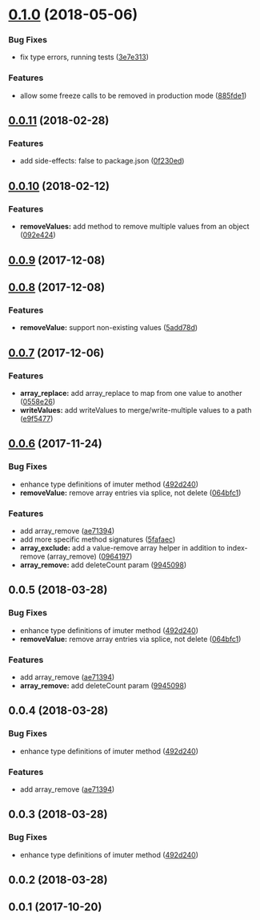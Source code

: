<a name="0.1.0"></a>
# [0.1.0](https://github.com/jbedard/imuter/compare/v0.0.11...v0.1.0) (2018-05-06)


### Bug Fixes

* fix type errors, running tests ([3e7e313](https://github.com/jbedard/imuter/commit/3e7e313))


### Features

* allow some freeze calls to be removed in production mode ([885fde1](https://github.com/jbedard/imuter/commit/885fde1))



<a name="0.0.11"></a>
## [0.0.11](https://github.com/jbedard/imuter/compare/v0.0.10...v0.0.11) (2018-02-28)


### Features

* add side-effects: false to package.json ([0f230ed](https://github.com/jbedard/imuter/commit/0f230ed))



<a name="0.0.10"></a>
## [0.0.10](https://github.com/jbedard/imuter/compare/v0.0.9...v0.0.10) (2018-02-12)


### Features

* **removeValues:** add method to remove multiple values from an object ([092e424](https://github.com/jbedard/imuter/commit/092e424))



<a name="0.0.9"></a>
## [0.0.9](https://github.com/jbedard/imuter/compare/v0.0.8...v0.0.9) (2017-12-08)



<a name="0.0.8"></a>
## [0.0.8](https://github.com/jbedard/imuter/compare/v0.0.7...v0.0.8) (2017-12-08)


### Features

* **removeValue:** support non-existing values ([5add78d](https://github.com/jbedard/imuter/commit/5add78d))



<a name="0.0.7"></a>
## [0.0.7](https://github.com/jbedard/imuter/compare/v0.0.6...v0.0.7) (2017-12-06)


### Features

* **array_replace:** add array_replace to map from one value to another ([0558e26](https://github.com/jbedard/imuter/commit/0558e26))
* **writeValues:** add writeValues to merge/write-multiple values to a path ([e9f5477](https://github.com/jbedard/imuter/commit/e9f5477))



<a name="0.0.6"></a>
## [0.0.6](https://github.com/jbedard/imuter/compare/492d240...v0.0.6) (2017-11-24)


### Bug Fixes

* enhance type definitions of imuter method ([492d240](https://github.com/jbedard/imuter/commit/492d240))
* **removeValue:** remove array entries via splice, not delete ([064bfc1](https://github.com/jbedard/imuter/commit/064bfc1))


### Features

* add array_remove ([ae71394](https://github.com/jbedard/imuter/commit/ae71394))
* add more specific method signatures ([5fafaec](https://github.com/jbedard/imuter/commit/5fafaec))
* **array_exclude:** add a value-remove array helper in addition to index-remove (array_remove) ([0964197](https://github.com/jbedard/imuter/commit/0964197))
* **array_remove:** add deleteCount param ([9945098](https://github.com/jbedard/imuter/commit/9945098))



<a name="0.0.5"></a>
## 0.0.5 (2018-03-28)


### Bug Fixes

* enhance type definitions of imuter method ([492d240](https://github.com/jbedard/imuter/commit/492d240))
* **removeValue:** remove array entries via splice, not delete ([064bfc1](https://github.com/jbedard/imuter/commit/064bfc1))


### Features

* add array_remove ([ae71394](https://github.com/jbedard/imuter/commit/ae71394))
* **array_remove:** add deleteCount param ([9945098](https://github.com/jbedard/imuter/commit/9945098))



<a name="0.0.4"></a>
## 0.0.4 (2018-03-28)


### Bug Fixes

* enhance type definitions of imuter method ([492d240](https://github.com/jbedard/imuter/commit/492d240))


### Features

* add array_remove ([ae71394](https://github.com/jbedard/imuter/commit/ae71394))



<a name="0.0.3"></a>
## 0.0.3 (2018-03-28)


### Bug Fixes

* enhance type definitions of imuter method ([492d240](https://github.com/jbedard/imuter/commit/492d240))



<a name="0.0.2"></a>
## 0.0.2 (2018-03-28)



<a name="0.0.1"></a>
## 0.0.1 (2017-10-20)



